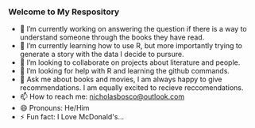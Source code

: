 ### Welcome to My Respository

- 🔭 I’m currently working on answering the question if there is a way to understand someone through the books they have read.
- 🌱 I’m currently learning how to use R, but more importantly trying to generate a story with the data I decide to pursure.
- 👯 I’m looking to collaborate on projects about literature and people.
- 🤔 I’m looking for help with R and learning the github commands.
- 💬 Ask me about books and movies, I am always happy to give recommendations. I am equally excited to recieve reccomendations.
- 📫 How to reach me: nicholasbosco@outlook.com
- 😄 Pronouns: He/Him 
- ⚡ Fun fact:  I Love  McDonald's...
